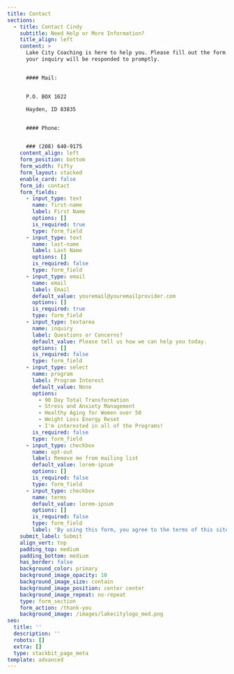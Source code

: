 ```yaml
---
title: Contact
sections:
  - title: Contact Cindy
    subtitle: Need Help or More Information?
    title_align: left
    content: >
      Lake City Coaching is here to help you. Please fill out the form below and
      your inquiry will be responded to promptly.


      #### Mail:


      P.O. BOX 1622

      Hayden, ID 83835


      #### Phone:


      ### (208) 640-9175
    content_align: left
    form_position: bottom
    form_width: fifty
    form_layout: stacked
    enable_card: false
    form_id: contact
    form_fields:
      - input_type: text
        name: first-name
        label: First Name
        options: []
        is_required: true
        type: form_field
      - input_type: text
        name: last-name
        label: Last Name
        options: []
        is_required: false
        type: form_field
      - input_type: email
        name: email
        label: Email
        default_value: youremail@youremailprovider.com
        options: []
        is_required: true
        type: form_field
      - input_type: textarea
        name: inquiry
        label: Questions or Concerns?
        default_value: Please tell us how we can help you today.
        options: []
        is_required: false
        type: form_field
      - input_type: select
        name: program
        label: Program Interest
        default_value: None
        options:
          - 90 Day Total Transformation
          - Stress and Anxiety Management
          - Healthy Aging for Women over 50
          - Weight Loss Energy Reset
          - I'm interested in all of the Programs!
        is_required: false
        type: form_field
      - input_type: checkbox
        name: opt-out
        label: Remove me from mailing list
        default_value: lorem-ipsum
        options: []
        is_required: false
        type: form_field
      - input_type: checkbox
        name: terms
        default_value: lorem-ipsum
        options: []
        is_required: false
        type: form_field
        label: 'By using this form, you agree to the terms of this site as set forth'
    submit_label: Submit
    align_vert: top
    padding_top: medium
    padding_bottom: medium
    has_border: false
    background_color: primary
    background_image_opacity: 10
    background_image_size: contain
    background_image_position: center center
    background_image_repeat: no-repeat
    type: form_section
    form_action: /thank-you
    background_image: /images/lakecitylogo_med.png
seo:
  title: ''
  description: ''
  robots: []
  extra: []
  type: stackbit_page_meta
template: advanced
---
```

